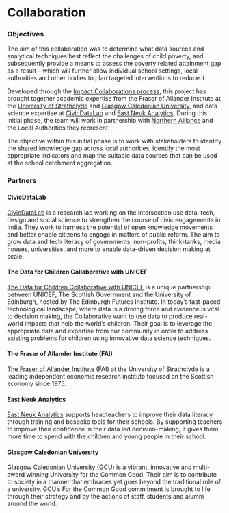 # Collaboration

### Objectives

The aim of this collaboration was to determine what data sources and analytical techniques best reflect the challenges of child poverty, and subsequently provide a means to assess the poverty related attainment gap as a result – which will further allow individual school settings, local authorities and other bodies to plan targeted interventions to reduce it.

Developed through the [Impact Collaborations process](https://www.dataforchildrencollaborative.com/impact-collaborations-1), this project has brought together academic expertise from the Fraser of Allander Institute at the [University of Strathclyde](https://www.strath.ac.uk/business/economics/fraserofallanderinstitute/) and [Glasgow Caledonian University](https://www.gcu.ac.uk), and data science expertise at [CivicDataLab](https://civicdatalab.in) and [East Neuk Analytics](https://eastneukanalytics.com). During this initial phase, the team will work in partnership with [Northern Alliance](https://northernalliance.scot) and the Local Authorities they represent.

The objective within this initial phase is to work with stakeholders to identify the shared knowledge gap across local authorities, identify the most appropriate indicators and map the suitable data sources that can be used at the school catchment aggregation.

### Partners

#### CivicDataLab

[CivicDataLab](https://civicdatalab.in) is a research lab working on the intersection use data, tech, design and social science to strengthen the course of civic engagements in India. They work to harness the potential of open knowledge movements and better enable citizens to engage in matters of public reform. The aim to grow data and tech literacy of governments, non-profits, think-tanks, media houses, universities, and more to enable data-driven decision making at scale.

#### The Data for Children Collaborative with UNICEF

[The Data for Children Collaborative with UNICEF](https://www.dataforchildrencollaborative.com) is a unique partnership between UNICEF, The Scottish Government and the University of Edinburgh, hosted by The Edinburgh Futures Institute. In today’s fast-paced technological landscape, where data is a driving force and evidence is vital to decision making, the Collaborative want to use data to produce real-world impacts that help the world’s children. Their goal is to leverage the appropriate data and expertise from our community in order to address existing problems for children using innovative data science techniques.

#### The Fraser of Allander Institute (FAI)

[The Fraser of Allander Institute](https://www.strath.ac.uk/business/economics/fraserofallanderinstitute/]) (FAI) at the University of Strathclyde is a leading independent economic research institute focused on the Scottish economy since 1975.

#### East Neuk Analytics

[East Neuk Analytics](collaboration.md#objectives) supports headteachers to improve their data literacy through training and bespoke tools for their schools. By supporting teachers to improve their confidence in their data led decision-making, it gives them more time to spend with the children and young people in their school.

#### Glasgow Caledonian University

[Glasgow Caledonian University](https://www.gcu.ac.uk) (GCU) is a vibrant, innovative and multi-award winning University for the Common Good. Their aim is to contribute to society in a manner that embraces yet goes beyond the traditional role of a university. GCU’s For the Common Good commitment is brought to life through their strategy and by the actions of staff, students and alumni around the world.

